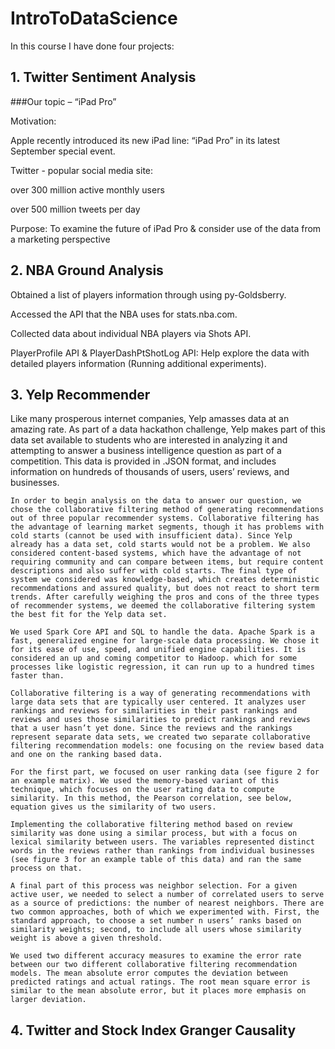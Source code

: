# IntroToDataScience
In this course I have done four projects:


## 1. Twitter Sentiment Analysis

###Our topic – “iPad Pro”
  
  Motivation:
  
  Apple recently introduced its new iPad line: “iPad Pro” in its latest September special event.
  
  Twitter - popular social media site: 
  
   over 300 million active monthly users
   
   over 500 million tweets per day
   
  Purpose: To examine the future of iPad Pro & consider use of the data from a marketing perspective
  

## 2. NBA Ground Analysis

Obtained a list of players information through using py-Goldsberry.

Accessed the API that the NBA uses for stats.nba.com.

Collected data about individual NBA players via Shots API.

PlayerProfile API & PlayerDashPtShotLog API: Help explore the data with detailed players information (Running additional experiments).


## 3. Yelp Recommender

Like many prosperous internet companies, Yelp amasses data at an amazing rate.  As part of a data hackathon challenge, Yelp makes part of this data set available to students who are interested in analyzing it and attempting to answer a business intelligence question as part of a competition. This data is provided in .JSON format, and includes information on hundreds of thousands of users, users’ reviews, and businesses. 

	In order to begin analysis on the data to answer our question, we chose the collaborative filtering method of generating recommendations out of three popular recommender systems. Collaborative filtering has the advantage of learning market segments, though it has problems with cold starts (cannot be used with insufficient data). Since Yelp already has a data set, cold starts would not be a problem. We also considered content-based systems, which have the advantage of not requiring community and can compare between items, but require content descriptions and also suffer with cold starts. The final type of system we considered was knowledge-based, which creates deterministic recommendations and assured quality, but does not react to short term trends. After carefully weighing the pros and cons of the three types of recommender systems, we deemed the collaborative filtering system the best fit for the Yelp data set.
	
	We used Spark Core API and SQL to handle the data. Apache Spark is a fast, generalized engine for large-scale data processing. We chose it for its ease of use, speed, and unified engine capabilities. It is considered an up and coming competitor to Hadoop. which for some processes like logistic regression, it can run up to a hundred times faster than.
	
	Collaborative filtering is a way of generating recommendations with large data sets that are typically user centered. It analyzes user rankings and reviews for similarities in their past rankings and reviews and uses those similarities to predict rankings and reviews that a user hasn’t yet done. Since the reviews and the rankings represent separate data sets, we created two separate collaborative filtering recommendation models: one focusing on the review based data and one on the ranking based data.
	
	For the first part, we focused on user ranking data (see figure 2 for an example matrix). We used the memory-based variant of this technique, which focuses on the user rating data to compute similarity. In this method, the Pearson correlation, see below, equation gives us the similarity of two users.
	
	Implementing the collaborative filtering method based on review similarity was done using a similar process, but with a focus on lexical similarity between users. The variables represented distinct words in the reviews rather than rankings from individual businesses (see figure 3 for an example table of this data) and ran the same process on that.
	
	A final part of this process was neighbor selection. For a given active user, we needed to select a number of correlated users to serve as a source of predictions: the number of nearest neighbors. There are two common approaches, both of which we experimented with. First, the standard approach, to choose a set number n users’ ranks based on similarity weights; second, to include all users whose similarity weight is above a given threshold. 
	
	We used two different accuracy measures to examine the error rate between our two different collaborative filtering recommendation models. The mean absolute error computes the deviation between predicted ratings and actual ratings. The root mean square error is similar to the mean absolute error, but it places more emphasis on larger deviation. 
	

## 4. Twitter and Stock Index Granger Causality


